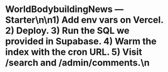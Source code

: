# WorldBodybuildingNews — Starter\n\n1) Add env vars on Vercel. 2) Deploy. 3) Run the SQL we provided in Supabase. 4) Warm the index with the cron URL. 5) Visit /search and /admin/comments.\n
